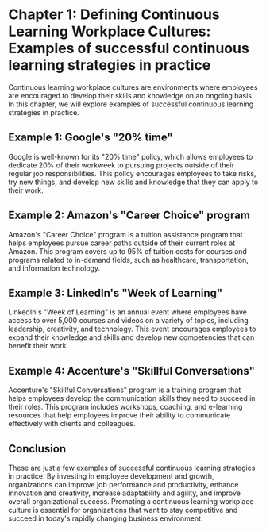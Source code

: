 Chapter 1: Defining Continuous Learning Workplace Cultures: Examples of successful continuous learning strategies in practice
=============================================================================================================================

Continuous learning workplace cultures are environments where employees are encouraged to develop their skills and knowledge on an ongoing basis. In this chapter, we will explore examples of successful continuous learning strategies in practice.

Example 1: Google's "20% time"
------------------------------

Google is well-known for its "20% time" policy, which allows employees to dedicate 20% of their workweek to pursuing projects outside of their regular job responsibilities. This policy encourages employees to take risks, try new things, and develop new skills and knowledge that they can apply to their work.

Example 2: Amazon's "Career Choice" program
-------------------------------------------

Amazon's "Career Choice" program is a tuition assistance program that helps employees pursue career paths outside of their current roles at Amazon. This program covers up to 95% of tuition costs for courses and programs related to in-demand fields, such as healthcare, transportation, and information technology.

Example 3: LinkedIn's "Week of Learning"
----------------------------------------

LinkedIn's "Week of Learning" is an annual event where employees have access to over 5,000 courses and videos on a variety of topics, including leadership, creativity, and technology. This event encourages employees to expand their knowledge and skills and develop new competencies that can benefit their work.

Example 4: Accenture's "Skillful Conversations"
-----------------------------------------------

Accenture's "Skillful Conversations" program is a training program that helps employees develop the communication skills they need to succeed in their roles. This program includes workshops, coaching, and e-learning resources that help employees improve their ability to communicate effectively with clients and colleagues.

Conclusion
----------

These are just a few examples of successful continuous learning strategies in practice. By investing in employee development and growth, organizations can improve job performance and productivity, enhance innovation and creativity, increase adaptability and agility, and improve overall organizational success. Promoting a continuous learning workplace culture is essential for organizations that want to stay competitive and succeed in today's rapidly changing business environment.
